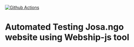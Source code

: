 [![Github Actions](https://github.com/webshipco/josa-ngo-automated-testing/actions/workflows/github-actions.yml/badge.svg?branch=main)](https://github.com/webshipco/josa-ngo-automated-testing/actions)

# Automated Testing Josa.ngo website using Webship-js tool